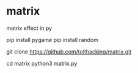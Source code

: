 # matrix
matrix effect in py


pip install pygame
pip install random

git clone https://github.com/tolthacking/matrix.git

cd matrix
python3 matrix.py
